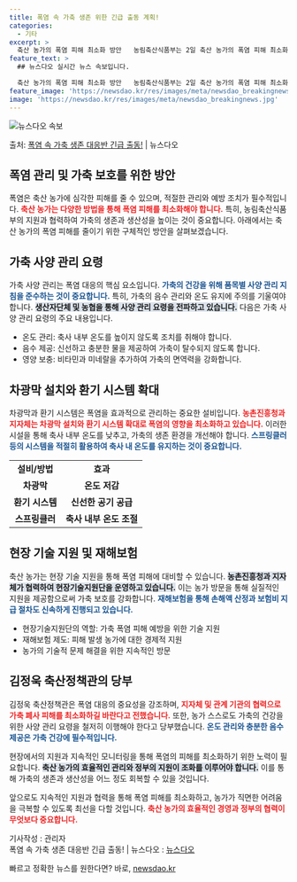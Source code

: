 ```yaml
---
title: 폭염 속 가축 생존 위한 긴급 출동 계획!
categories:
  - 기타
excerpt: >
  축산 농가의 폭염 피해 최소화 방안   농림축산식품부는 2일 축산 농가의 폭염 피해 최소화를 위해 긴급 폭염…
feature_text: >
  ## 뉴스다오 실시간 뉴스 속보입니다.

  축산 농가의 폭염 피해 최소화 방안   농림축산식품부는 2일 축산 농가의 폭염 피해 최소화를 위해 긴급 폭염…
feature_image: 'https://newsdao.kr/res/images/meta/newsdao_breakingnews.jpg'
image: 'https://newsdao.kr/res/images/meta/newsdao_breakingnews.jpg'
---
```


![뉴스다오 속보](https://newsdao.kr/res/images/meta/newsdao_breakingnews.jpg)

<p>출처: <a href="https://newsdao.kr/5185" rel="dofollow">폭염 속 가축 생존 대응반 긴급 출동!</a> | 뉴스다오</p>

<h2 data-ke-size="size26">폭염 관리 및 가축 보호를 위한 방안</h2>

<p data-ke-size="size16"></p> 

폭염은 축산 농가에 심각한 피해를 줄 수 있으며, 적절한 관리와 예방 조치가 필수적입니다. <b><span style="color: #ee2323;">축산 농가는 다양한 방법을 통해 폭염 피해를 최소화해야 합니다.</span></b> 특히, 농림축산식품부의 지원과 협력하여 가축의 생존과 생산성을 높이는 것이 중요합니다. 아래에서는 축산 농가의 폭염 피해를 줄이기 위한 구체적인 방안을 살펴보겠습니다. 

<p data-ke-size="size16"></p>

<h2 data-ke-size="size26">가축 사양 관리 요령</h2>

<p data-ke-size="size16"></p> 

가축 사양 관리는 폭염 대응의 핵심 요소입니다. <b><span style="color: #1a5490;">가축의 건강을 위해 품목별 사양 관리 지침을 준수하는 것이 중요합니다.</span></b> 특히, 가축의 음수 관리와 온도 유지에 주의를 기울여야 합니다. <b><span style="background-color: #21538527;">생산자단체 및 농협을 통해 사양 관리 요령을 전파하고 있습니다.</span></b> 다음은 가축 사양 관리 요령의 주요 내용입니다.

<ul>
    <li>온도 관리: 축사 내부 온도를 높이지 않도록 조치를 취해야 합니다.</li>
    <li>음수 제공: 신선하고 충분한 물을 제공하여 가축이 탈수되지 않도록 합니다.</li>
    <li>영양 보충: 비타민과 미네랄을 추가하여 가축의 면역력을 강화합니다.</li>
</ul>

<p data-ke-size="size16"></p>

<h2 data-ke-size="size26">차광막 설치와 환기 시스템 확대</h2>

<p data-ke-size="size16"></p> 

차광막과 환기 시스템은 폭염을 효과적으로 관리하는 중요한 설비입니다. <b><span style="color: #ee2323;">농촌진흥청과 지자체는 차광막 설치와 환기 시스템 확대로 폭염의 영향을 최소화하고 있습니다.</span></b> 이러한 시설을 통해 축사 내부 온도를 낮추고, 가축의 생존 환경을 개선해야 합니다. <b><span style="color: #1a5490;">스프링클러 등의 시스템을 적절히 활용하여 축사 내 온도를 유지하는 것이 중요합니다.</span></b> 

<table>
    <tr>
        <td style="text-align: center; height: 17px;"><b>설비/방법</b></td>
        <td style="text-align: center; height: 17px;"><b>효과</b></td>
    </tr>
    <tr>
        <td style="text-align: center; height: 17px;"><b>차광막</b></td>
        <td style="text-align: center; height: 17px;"><b>온도 저감</b></td>
    </tr>
    <tr>
        <td style="text-align: center; height: 17px;"><b>환기 시스템</b></td>
        <td style="text-align: center; height: 17px;"><b>신선한 공기 공급</b></td>
    </tr>
    <tr>
        <td style="text-align: center; height: 17px;"><b>스프링클러</b></td>
        <td style="text-align: center; height: 17px;"><b>축사 내부 온도 조절</b></td>
    </tr>
</table>

<p data-ke-size="size16"></p>

<h2 data-ke-size="size26">현장 기술 지원 및 재해보험</h2>

<p data-ke-size="size16"></p> 

축산 농가는 현장 기술 지원을 통해 폭염 피해에 대비할 수 있습니다. <b><span style="background-color: #21538527;">농촌진흥청과 지자체가 협력하여 현장기술지원단을 운영하고 있습니다.</span></b> 이는 농가 방문을 통해 실질적인 지원을 제공함으로써 가축 보호를 강화합니다. <b><span style="color: #1a5490;">재해보험을 통해 손해액 산정과 보험비 지급 절차도 신속하게 진행되고 있습니다.</span></b>

<ul>
    <li>현장기술지원단의 역할: 가축 폭염 피해 예방을 위한 기술 지원</li>
    <li>재해보험 제도: 피해 발생 농가에 대한 경제적 지원</li>
    <li>농가의 기술적 문제 해결을 위한 지속적인 방문</li>
</ul>

<p data-ke-size="size16"></p>

<h2 data-ke-size="size26">김정욱 축산정책관의 당부</h2>

<p data-ke-size="size16"></p> 

김정욱 축산정책관은 폭염 대응의 중요성을 강조하며, <b><span style="color: #ee2323;">지자체 및 관계 기관의 협력으로 가축 폐사 피해를 최소화하길 바란다고 전했습니다.</span></b> 또한, 농가 스스로도 가축의 건강을 위한 사양 관리 요령을 철저히 이행해야 한다고 당부했습니다. <b><span style="color: #1a5490;">온도 관리와 충분한 음수 제공은 가축 건강에 필수적입니다.</span></b>

<p data-ke-size="size16"></p>

현장에서의 지원과 지속적인 모니터링을 통해 폭염의 피해를 최소화하기 위한 노력이 필요합니다. <b><span style="background-color: #21538527;">축산 농가의 효율적인 관리와 정부의 지원이 조화를 이루어야 합니다.</span></b> 이를 통해 가축의 생존과 생산성을 어느 정도 회복할 수 있을 것입니다.

<p data-ke-size="size16"></p>

앞으로도 지속적인 지원과 협력을 통해 폭염 피해를 최소화하고, 농가가 직면한 어려움을 극복할 수 있도록 최선을 다할 것입니다. <b><span style="color: #ee2323;">축산 농가의 효율적인 경영과 정부의 협력이 무엇보다 중요합니다.</span></b> 

기사작성 : 관리자  
폭염 속 가축 생존 대응반 긴급 출동! | 뉴스다오  : [뉴스다오](https://newsdao.kr/5185) 

빠르고 정확한 뉴스를 원한다면? 바로, <a href="https://newsdao.kr" rel="dofollow">newsdao.kr</a>


